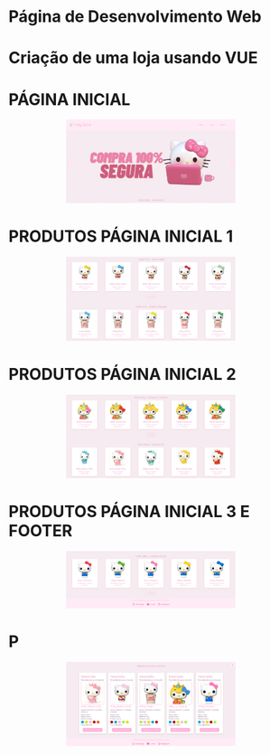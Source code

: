 # Página de Desenvolvimento Web
# Criação de uma loja usando VUE

### 


# PÁGINA INICIAL
<p align="center">
  <img src="./img/imagem1.png" alt="Minha Imagem" width="300">
</p>

# PRODUTOS PÁGINA INICIAL 1
<p align="center">
  <img src="./img/imagem2.png" alt="Minha Imagem" width="300">
</p>

# PRODUTOS PÁGINA INICIAL 2
<p align="center">
  <img src="./img/imagem3.png" alt="Minha Imagem" width="300">
</p>

# PRODUTOS PÁGINA INICIAL 3 E FOOTER
<p align="center">
  <img src="./img/imagem4.png" alt="Minha Imagem" width="300">
</p>

# P
<p align="center">
  <img src="./img/imagem5.png" alt="Minha Imagem" width="300">
</p>